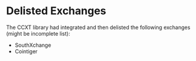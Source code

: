 # Delisted Exchanges

The CCXT library had integrated and then delisted the following exchanges (might be incomplete list):

- SouthXchange
- Cointiger
